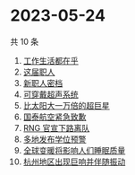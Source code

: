 # 2023-05-24

共 10 条

<!-- BEGIN -->
<!-- 最后更新时间 Wed May 24 2023 07:06:34 GMT+0800 (China Standard Time) -->

1. [工作生活都在乎](https://www.zhihu.com/search?q=%E5%B7%A5%E4%BD%9C%E7%94%9F%E6%B4%BB%E9%83%BD%E5%9C%A8%E4%B9%8E%20)
1. [这届职人](https://www.zhihu.com/search?q=%E8%BF%99%E5%B1%8A%E8%81%8C%E4%BA%BA%20)
1. [新职人密档](https://www.zhihu.com/search?q=%E6%96%B0%E8%81%8C%E4%BA%BA%E5%AF%86%E6%A1%A3)
1. [可穿戴超声系统](https://www.zhihu.com/search?q=%E5%8F%AF%E7%A9%BF%E6%88%B4%E8%B6%85%E5%A3%B0%E7%B3%BB%E7%BB%9F)
1. [比太阳大一万倍的超巨星](https://www.zhihu.com/search?q=%E6%AF%94%E5%A4%AA%E9%98%B3%E5%A4%A7%E4%B8%80%E4%B8%87%E5%80%8D%E7%9A%84%E8%B6%85%E5%B7%A8%E6%98%9F)
1. [国泰航空紧急致歉](https://www.zhihu.com/search?q=%E5%9B%BD%E6%B3%B0%E8%88%AA%E7%A9%BA%E7%B4%A7%E6%80%A5%E8%87%B4%E6%AD%89)
1. [RNG 官宣下路离队](https://www.zhihu.com/search?q=RNG%20%E5%AE%98%E5%AE%A3%E4%B8%8B%E8%B7%AF%E7%A6%BB%E9%98%9F)
1. [多地发布学位预警](https://www.zhihu.com/search?q=%E5%A4%9A%E5%9C%B0%E5%8F%91%E5%B8%83%E5%AD%A6%E4%BD%8D%E9%A2%84%E8%AD%A6)
1. [全球变暖将影响人们睡眠质量](https://www.zhihu.com/search?q=%E5%85%A8%E7%90%83%E5%8F%98%E6%9A%96%E5%B0%86%E5%BD%B1%E5%93%8D%E4%BA%BA%E4%BB%AC%E7%9D%A1%E7%9C%A0%E8%B4%A8%E9%87%8F)
1. [​杭州地区出现巨响并伴随振动](https://www.zhihu.com/search?q=%E2%80%8B%E6%9D%AD%E5%B7%9E%E5%9C%B0%E5%8C%BA%E5%87%BA%E7%8E%B0%E5%B7%A8%E5%93%8D%E5%B9%B6%E4%BC%B4%E9%9A%8F%E6%8C%AF%E5%8A%A8)

<!-- END -->

